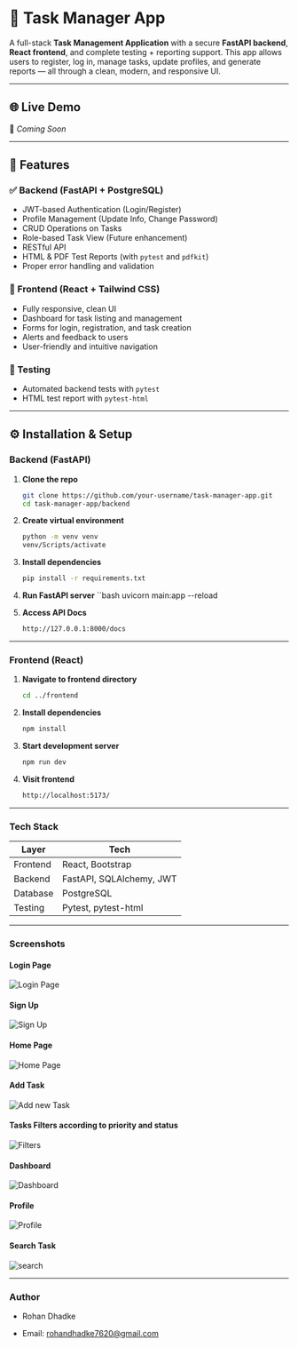 # 📝 Task Manager App

A full-stack **Task Management Application** with a secure **FastAPI backend**, **React frontend**, and complete testing + reporting support. This app allows users to register, log in, manage tasks, update profiles, and generate reports — all through a clean, modern, and responsive UI.

---

## 🌐 Live Demo

🚧 _Coming Soon_ 

---

## 📌 Features

### ✅ Backend (FastAPI + PostgreSQL)
- JWT-based Authentication (Login/Register)
- Profile Management (Update Info, Change Password)
- CRUD Operations on Tasks
- Role-based Task View (Future enhancement)
- RESTful API
- HTML & PDF Test Reports (with `pytest` and `pdfkit`)
- Proper error handling and validation

### 🎨 Frontend (React + Tailwind CSS)
- Fully responsive, clean UI
- Dashboard for task listing and management
- Forms for login, registration, and task creation
- Alerts and feedback to users
- User-friendly and intuitive navigation

### 🧪 Testing
- Automated backend tests with `pytest`
- HTML test report with `pytest-html`
---

## ⚙️ Installation & Setup

### Backend (FastAPI)

1. **Clone the repo**  
   ```bash
   git clone https://github.com/your-username/task-manager-app.git
   cd task-manager-app/backend

2. **Create virtual environment**
    ```bash
    python -m venv venv
    venv/Scripts/activate
    
3. **Install dependencies**
    ```bash
    pip install -r requirements.txt

4. **Run FastAPI server**
    ``bash
    uvicorn main:app --reload

5. **Access API Docs**
    ```bash
    http://127.0.0.1:8000/docs
---

### Frontend (React)
1. **Navigate to frontend directory**
    ```bash
    cd ../frontend

2. **Install dependencies**
    ```bash
    npm install

3. **Start development server**
    ```bash
    npm run dev
4. **Visit frontend**
    ```bash
    http://localhost:5173/
---

### Tech Stack

| Layer      | Tech                        |
| ---------- | --------------------------- |
| Frontend   | React, Bootstrap            |
| Backend    | FastAPI, SQLAlchemy, JWT    |
| Database   | PostgreSQL                  |
| Testing    | Pytest, pytest-html         |
---

### Screenshots

#### Login Page
![Login Page](screenshots/screenshot1.png)

#### Sign Up
![Sign Up](screenshots/screenshot2.png)

#### Home Page
![Home Page](screenshots/screenshot3.png)

#### Add Task 
![Add new Task](screenshots/screenshot8.png)

#### Tasks Filters according to priority and status
![Filters](screenshots/screenshot4.png)

#### Dashboard
![Dashboard](screenshots/screenshot5.png)

#### Profile
![Profile](screenshots/screenshot6.png)

#### Search Task
![search](screenshots/screenshot7.png)



---
### Author

- Rohan Dhadke

- Email: rohandhadke7620@gmail.com






